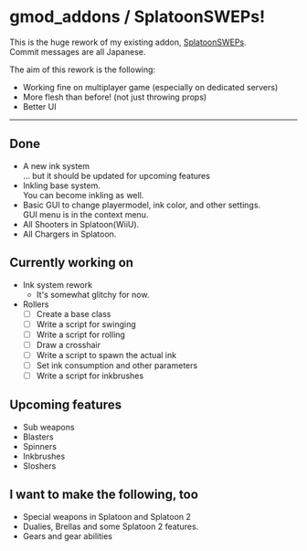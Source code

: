 # gmod_addons / SplatoonSWEPs!
This is the huge rework of my existing addon, [SplatoonSWEPs][1].  
Commit messages are all Japanese.

The aim of this rework is the following:
* Working fine on multiplayer game (especially on dedicated servers)
* More flesh than before! (not just throwing props)
* Better UI

***  
## Done
* A new ink system  
    ... but it should be updated for upcoming features
* Inkling base system.  
    You can become inkling as well.
* Basic GUI to change playermodel, ink color, and other settings.  
    GUI menu is in the context menu.
* All Shooters in Splatoon(WiiU).
* All Chargers in Splatoon.

## Currently working on
* Ink system rework
    * It's somewhat glitchy for now.
* Rollers
    * [ ] Create a base class
    * [ ] Write a script for swinging
    * [ ] Write a script for rolling
    * [ ] Draw a crosshair
    * [ ] Write a script to spawn the actual ink
    * [ ] Set ink consumption and other parameters
    * [ ] Write a script for inkbrushes

## Upcoming features
* Sub weapons
* Blasters
* Spinners
* Inkbrushes
* Sloshers

## I want to make the following, too
* Special weapons in Splatoon and Splatoon 2
* Dualies, Brellas and some Splatoon 2 features.
* Gears and gear abilities

[1]:https://steamcommunity.com/sharedfiles/filedetails/?id=746789974
[2]:https://steamcommunity.com/workshop/filedetails/?id=688236142
[3]:https://www.dropbox.com/sh/c5srxjs38guatmv/AAAsvB8Y-k4KfyNZ4Y_WFEo9a?dl=0
